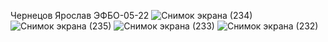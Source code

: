 Чернецов Ярослав ЭФБО-05-22
![Снимок экрана (234)](https://github.com/user-attachments/assets/b74d26f4-b7a4-4a5d-876c-8328572359bd)
![Снимок экрана (235)](https://github.com/user-attachments/assets/803ab0fb-be6e-4ab5-84bf-7cda017eba33)
![Снимок экрана (233)](https://github.com/user-attachments/assets/bb034628-0f13-481b-9d6e-4c5c5bc09665)
![Снимок экрана (232)](https://github.com/user-attachments/assets/03545b36-6bad-4c37-a8ac-23feb792b1ac)
